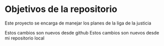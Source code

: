# Objetivos de la repositorio

Este proyecto se encarga de manejar los planes de la liga de la justicia

Estos cambios son nuevos desde github
Estos cambios son nuevos desde mi repositorio local 
